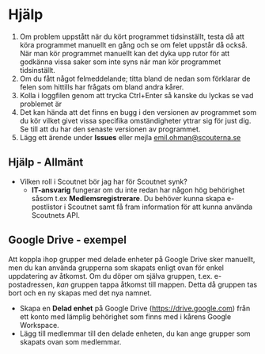 # Hjälp
1. Om problem uppstått när du kört programmet tidsinställt, testa då att köra
   programmet manuellt en gång och se om felet uppstår då också. När man kör programmet
   manuellt kan det dyka upp rutor för att godkänna vissa saker som inte syns när man
   kör programmet tidsinställt.
1. Om du fått något felmeddelande; titta bland de nedan som förklarar de felen som hittills
   har frågats om bland andra kårer.
1. Kolla i loggfilen genom att trycka Ctrl+Enter så kanske du lyckas se vad problemet är
1. Det kan hända att det finns en bugg i den versionen av programmet som du kör vilket
   givet vissa specifika omständigheter yttrar sig för just dig. Se till att du har den
   senaste versionen av programmet.
1. Lägg ett ärende under **Issues** eller mejla emil.ohman@scouterna.se

## Hjälp - Allmänt
* Vilken roll i Scoutnet bör jag har för Scoutnet synk?
  - **IT-ansvarig** fungerar om du inte redan har någon hög behörighet såsom t.ex **Medlemsregistrerare**. Du behöver kunna skapa e-postlistor i Scoutnet samt få fram information för att kunna använda Scoutnets API.

## Google Drive - exempel
Att koppla ihop grupper med delade enheter på Google Drive sker manuellt, men du kan använda grupperna som skapats enligt ovan för enkel uppdatering av åtkomst.
Om du döper om själva gruppen, t.ex. e-postadressen, _kan_ gruppen tappa åtkomst till mappen. Detta då gruppen tas bort och en ny skapas med det nya namnet.

- Skapa en **Delad enhet** på Google Drive (https://drive.google.com) från ett konto med lämplig behörighet som finns med i kårens Google Workspace.
- Lägg till medlemmar till den delade enheten, du kan ange grupper som skapats ovan som medlemmar.
